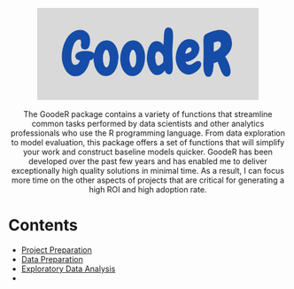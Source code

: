 
<p align="center">
  <img width="400" src="https://github.com/abmathewks/GoodeR/blob/main/images/Logo.png">
</p>

<p align="center">
  The GoodeR package contains a variety of functions that streamline common tasks performed by data scientists and
  other analytics professionals who use the R programming language. From data exploration to model evaluation, this 
  package offers a set of functions that will simplify your work and construct baseline models quicker. GoodeR has 
  been developed over the past few years and has enabled me to deliver exceptionally high quality solutions in minimal 
  time. As a result, I can focus more time on the other aspects of projects that are critical for generating a high ROI 
  and high adoption rate.
</p>


# Contents

- [Project Preparation](#project-preparation)
- [Data Preparation](#data-preparation)
- [Exploratory Data Analysis](#exploratory-data-analysis)
- 





